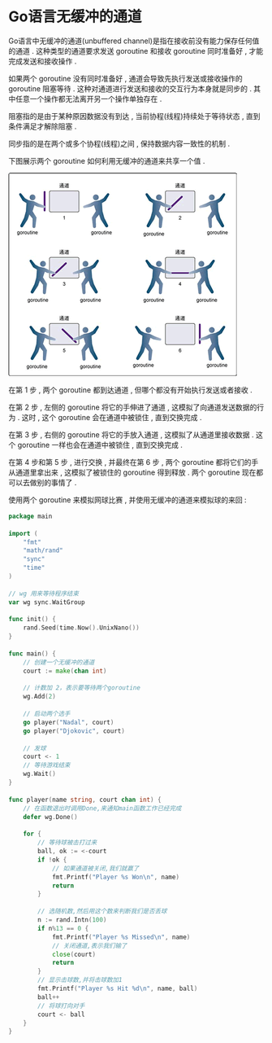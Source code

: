# Go语言无缓冲的通道

Go语言中无缓冲的通道\(unbuffered channel\)是指在接收前没有能力保存任何值的通道 . 这种类型的通道要求发送 goroutine 和接收 goroutine 同时准备好 , 才能完成发送和接收操作 .

如果两个 goroutine 没有同时准备好 , 通道会导致先执行发送或接收操作的 goroutine 阻塞等待 . 这种对通道进行发送和接收的交互行为本身就是同步的 . 其中任意一个操作都无法离开另一个操作单独存在 .

阻塞指的是由于某种原因数据没有到达 , 当前协程\(线程\)持续处于等待状态 , 直到条件满足才解除阻塞 .

同步指的是在两个或多个协程\(线程\)之间 , 保持数据内容一致性的机制 .

下图展示两个 goroutine 如何利用无缓冲的通道来共享一个值 .

![](/assets/wuhuanchong.png)

在第 1 步 , 两个 goroutine 都到达通道 , 但哪个都没有开始执行发送或者接收 . 

在第 2 步 , 左侧的 goroutine 将它的手伸进了通道 , 这模拟了向通道发送数据的行为 . 这时 , 这个 goroutine 会在通道中被锁住 , 直到交换完成 . 

在第 3 步 , 右侧的 goroutine 将它的手放入通道 , 这模拟了从通道里接收数据 . 这个 goroutine 一样也会在通道中被锁住 , 直到交换完成 . 

在第 4 步和第 5 步 , 进行交换 , 并最终在第 6 步 , 两个 goroutine 都将它们的手从通道里拿出来 , 这模拟了被锁住的 goroutine 得到释放 . 两个 goroutine 现在都可以去做别的事情了 . 

使用两个 goroutine 来模拟网球比赛 , 并使用无缓冲的通道来模拟球的来回 : 

```go
package main

import (
	"fmt"
	"math/rand"
	"sync"
	"time"
)

// wg 用来等待程序结束
var wg sync.WaitGroup

func init() {
	rand.Seed(time.Now().UnixNano())
}

func main() {
	// 创建一个无缓冲的通道
	court := make(chan int)

	// 计数加 2，表示要等待两个goroutine
	wg.Add(2)

	// 启动两个选手
	go player("Nadal", court)
	go player("Djokovic", court)

	// 发球
	court <- 1
	// 等待游戏结束
	wg.Wait()
}

func player(name string, court chan int) {
	// 在函数退出时调用Done,来通知main函数工作已经完成
	defer wg.Done()

	for {
		// 等待球被击打过来
		ball, ok := <-court
		if !ok {
			// 如果通道被关闭,我们就赢了
			fmt.Printf("Player %s Won\n", name)
			return
		}

		// 选随机数,然后用这个数来判断我们是否丢球
		n := rand.Intn(100)
		if n%13 == 0 {
			fmt.Printf("Player %s Missed\n", name)
			// 关闭通道,表示我们输了
			close(court)
			return
		}
		// 显示击球数,并将击球数加1
		fmt.Printf("Player %s Hit %d\n", name, ball)
		ball++
		// 将球打向对手
		court <- ball
	}
}
```



